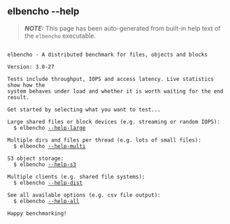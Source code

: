 ## elbencho --help

> **_NOTE:_**  This page has been auto-generated from built-in help text of the `elbencho` executable.

<pre><code>
elbencho - A distributed benchmark for files, objects and blocks

Version: 3.0-27

Tests include throughput, IOPS and access latency. Live statistics show how the
system behaves under load and whether it is worth waiting for the end result.

Get started by selecting what you want to test...

Large shared files or block devices (e.g. streaming or random IOPS):
  $ elbencho <a href="help-large.md">--help-large</a>

Multiple dirs and files per thread (e.g. lots of small files):
  $ elbencho <a href="help-multi.md">--help-multi</a>

S3 object storage:
  $ elbencho <a href="help-s3.md">--help-s3</a>

Multiple clients (e.g. shared file systems):
  $ elbencho <a href="help-dist.md">--help-dist</a>

See all available options (e.g. csv file output):
  $ elbencho <a href="help-all.md">--help-all</a>

Happy benchmarking!
</code></pre>
